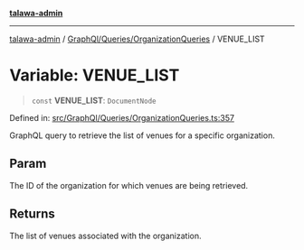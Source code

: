 [**talawa-admin**](../../../../README.md)

***

[talawa-admin](../../../../README.md) / [GraphQl/Queries/OrganizationQueries](../README.md) / VENUE\_LIST

# Variable: VENUE\_LIST

> `const` **VENUE\_LIST**: `DocumentNode`

Defined in: [src/GraphQl/Queries/OrganizationQueries.ts:357](https://github.com/bint-Eve/talawa-admin/blob/bb9ac170c0ec806cc5423650a66bbe110c3af5d9/src/GraphQl/Queries/OrganizationQueries.ts#L357)

GraphQL query to retrieve the list of venues for a specific organization.

## Param

The ID of the organization for which venues are being retrieved.

## Returns

The list of venues associated with the organization.
